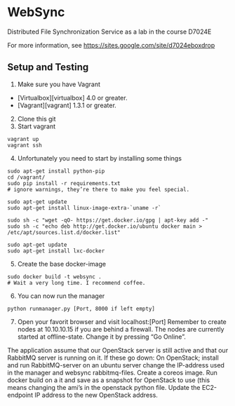 WebSync
=======

Distributed File Synchronization Service as a lab in the course D7024E

For more information, see https://sites.google.com/site/d7024eboxdrop

## Setup and Testing
1) Make sure you have Vagrant
* [Virtualbox][virtualbox] 4.0 or greater.
* [Vagrant][vagrant] 1.3.1 or greater.
2) Clone this git
3) Start vagrant
```
vagrant up
vagrant ssh
```
4) Unfortunately you need to start by installing some things
```
sudo apt-get install python-pip
cd /vagrant/
sudo pip install -r requirements.txt
# ignore warnings, they’re there to make you feel special.
```
```
sudo apt-get update
sudo apt-get install linux-image-extra-`uname -r`

sudo sh -c "wget -qO- https://get.docker.io/gpg | apt-key add -"
sudo sh -c "echo deb http://get.docker.io/ubuntu docker main > /etc/apt/sources.list.d/docker.list"

sudo apt-get update
sudo apt-get install lxc-docker
```
5) Create the base docker-image 
```
sudo docker build -t websync .
# Wait a very long time. I recommend coffee.
```
6) You can now run the manager
```
python runmanager.py [Port, 8000 if left empty]
```
7) Open your favorit browser and visit localhost:[Port]
Remember to create nodes at 10.10.10.15 if you are behind a firewall. 
The nodes are currently started at offline-state. Change it by pressing “Go Online”.

The application assume that our OpenStack server is still active and that our RabbitMQ server is running on it. If these go down: On OpenStack; install and run RabbitMQ-server on an ubuntu server change the IP-address used in the manager and websync rabbitmq-files. Create a coreos image. Run docker build on a it and save as a snapshot for OpenStack to use (this means changing the ami’s in the openstack python file. Update the EC2-endpoint IP address to the new OpenStack address.
